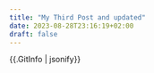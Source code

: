 ```yaml
---
title: "My Third Post and updated"
date: 2023-08-28T23:16:19+02:00
draft: false
---
```


{{.GitInfo | jsonify}}